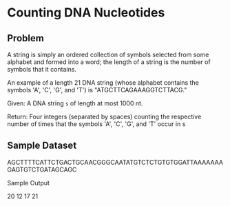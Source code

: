 # Counting DNA Nucleotides

## Problem

A string is simply an ordered collection of symbols selected from some
alphabet and formed into a word; the length of a string is the number
of symbols that it contains.

An example of a length 21 DNA string (whose alphabet contains the
symbols 'A', 'C', 'G', and 'T') is "ATGCTTCAGAAAGGTCTTACG."

Given: A DNA string `s` of length at most 1000 nt.

Return: Four integers (separated by spaces) counting the respective
number of times that the symbols 'A', 'C', 'G', and 'T' occur in s


## Sample Dataset

   AGCTTTTCATTCTGACTGCAACGGGCAATATGTCTCTGTGTGGATTAAAAAAAGAGTGTCTGATAGCAGC

Sample Output

   20 12 17 21


